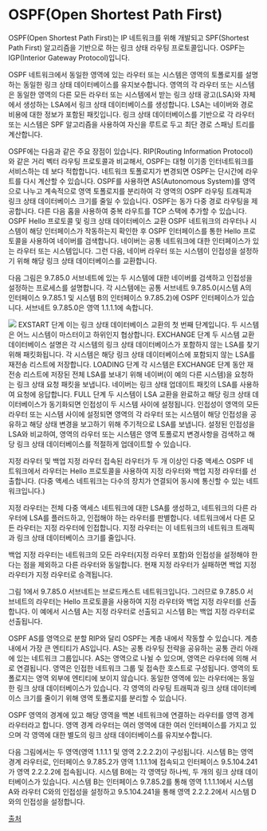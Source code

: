 # OSPF(Open Shortest Path First)
OSPF(Open Shortest Path First)는 IP 네트워크를 위해 개발되고 SPF(Shortest Path First) 알고리즘을 기반으로 하는 링크 상태 라우팅 프로토콜입니다. OSPF는 IGP(Interior Gateway Protocol)입니다.

OSPF 네트워크에서 동일한 영역에 있는 라우터 또는 시스템은 영역의 토폴로지를 설명하는 동일한 링크 상태 데이터베이스를 유지보수합니다. 영역의 각 라우터 또는 시스템은 동일한 영역의 다른 모든 라우터 또는 시스템에서 받는 링크 상태 광고(LSA)와 자체에서 생성하는 LSA에서 링크 상태 데이터베이스를 생성합니다. LSA는 네이버와 경로 비용에 대한 정보가 포함된 패킷입니다. 링크 상태 데이터베이스를 기반으로 각 라우터 또는 시스템은 SPF 알고리즘을 사용하여 자신을 루트로 두고 최단 경로 스패닝 트리를 계산합니다.

OSPF에는 다음과 같은 주요 장점이 있습니다.
RIP(Routing Information Protocol)와 같은 거리 벡터 라우팅 프로토콜과 비교해서, OSPF는 대형 이기종 인터네트워크를 서비스하는 데 보다 적합합니다. 네트워크 토폴로지가 변경되면 OSPF는 단시간에 라우트를 다시 계산할 수 있습니다.
OSPF를 사용하면 AS(Autonomous System)를 영역으로 나누고 계속적으로 영역 토폴로지를 분리하여 각 영역의 OSPF 라우팅 트래픽과 링크 상태 데이터베이스 크기를 줄일 수 있습니다.
OSPF는 동가 다중 경로 라우팅을 제공합니다. 다른 다음 홉을 사용하여 중복 라우트를 TCP 스택에 추가할 수 있습니다.
OSPF Hello 프로토콜 및 링크 상태 데이터베이스 교환
OSPF 네트워크의 라우터나 시스템이 해당 인터페이스가 작동하는지 확인한 후 OSPF 인터페이스를 통한 Hello 프로토콜을 사용하여 네이버를 검색합니다. 네이버는 공통 네트워크에 대한 인터페이스가 있는 라우터 또는 시스템입니다. 그런 다음, 네이버 라우터 또는 시스템이 인접성을 설정하기 위해 해당 링크 상태 데이터베이스를 교환합니다.

다음 그림은 9.7.85.0 서브네트에 있는 두 시스템에 대한 네이버를 검색하고 인접성을 설정하는 프로세스를 설명합니다. 각 시스템에는 공통 서브네트 9.7.85.0(시스템 A의 인터페이스 9.7.85.1 및 시스템 B의 인터페이스 9.7.85.2)에 OSPF 인터페이스가 있습니다. 서브네트 9.7.85.0은 영역 1.1.1.1에 속합니다.

![](https://www.ibm.com/docs/ko/ssw_ibm_i_74/rzajw/rzajw530.gif)
EXSTART 단계
이는 링크 상태 데이터베이스 교환의 첫 번째 단계입니다. 두 시스템은 어느 시스템이 마스터이고 하위인지 협상합니다.
EXCHANGE 단계
두 시스템 교환 데이터베이스 설명은 각 시스템의 링크 상태 데이터베이스가 포함하지 않는 LSA를 찾기 위해 패킷화됩니다. 각 시스템은 해당 링크 상태 데이터베이스에 포함되지 않는 LSA를 재전송 리스트에 저장합니다.
LOADING 단계
각 시스템은 EXCHANGE 단계 동안 재전송 리스트에 저장된 전체 LSA를 보내기 위해 네이버(이 예의 다른 시스템)을 요청하는 링크 상태 요청 패킷을 보냅니다. 네이버는 링크 상태 업데이트 패킷의 LSA를 사용하여 요청에 응답합니다.
FULL 단계
두 시스템이 LSA 교환을 완료하고 해당 링크 상태 데이터베이스가 동기화되면 인접성이 두 시스템 사이에 설정됩니다.
인접성이 영역의 모든 라우터 또는 시스템 사이에 설정되면 영역의 각 라우터 또는 시스템이 해당 인접성을 공유하고 해당 상태 변경을 보고하기 위해 주기적으로 LSA를 보냅니다. 설정된 인접성을 LSA와 비교하여, 영역의 라우터 또는 시스템은 영역 토폴로지 변경사항을 검색하고 해당 링크 상태 데이터베이스를 적절하게 업데이트할 수 있습니다.

지정 라우터 및 백업 지정 라우터
접속된 라우터가 두 개 이상인 다중 액세스 OSPF 네트워크에서 라우터는 Hello 프로토콜을 사용하여 지정 라우터와 백업 지정 라우터를 선출합니다. (다중 액세스 네트워크는 다수의 장치가 연결되어 동시에 통신할 수 있는 네트워크입니다.)

지정 라우터는 전체 다중 액세스 네트워크에 대한 LSA를 생성하고, 네트워크의 다른 라우터에 LSA를 플러드하고, 인접해야 하는 라우터를 판별합니다. 네트워크에서 다른 모든 라우터는 지정 라우터에 인접합니다. 지정 라우터는 이 네트워크의 네트워크 트래픽과 링크 상태 데이터베이스 크기를 줄입니다.

백업 지정 라우터는 네트워크의 모든 라우터(지정 라우터 포함)와 인접성을 설정해야 한다는 점을 제외하고 다른 라우터와 동일합니다. 현재 지정 라우터가 실패하면 백업 지정 라우터가 지정 라우터로 승격됩니다.

그림 1에서 9.7.85.0 서브네트는 브로드캐스트 네트워크입니다. 그러므로 9.7.85.0 서브네트의 라우터는 Hello 프로토콜을 사용하여 지정 라우터와 백업 지정 라우터를 선출합니다. 이 예에서 시스템 A는 지정 라우터로 선출되고 시스템 B는 백업 지정 라우터로 선출됩니다.

OSPF AS를 영역으로 분할
RIP와 달리 OSPF는 계층 내에서 작동할 수 있습니다. 계층 내에서 가장 큰 엔티티가 AS입니다. AS는 공통 라우팅 전략을 공유하는 공통 관리 아래에 있는 네트워크 그룹입니다. AS는 영역으로 나뉠 수 있으며, 영역은 라우터에 의해 서로 연결됩니다. 영역은 인접한 네트워크 그룹 및 접속한 호스트로 구성됩니다. 영역의 토폴로지는 영역 외부에 엔티티에 보이지 않습니다. 동일한 영역에 있는 라우터에는 동일한 링크 상태 데이터베이스가 있습니다. 각 영역의 라우팅 트래픽과 링크 상태 데이터베이스 크기를 줄이기 위해 영역 토폴로지를 분리할 수 있습니다.

OSPF 영역의 경계에 있고 해당 영역을 백본 네트워크에 연결하는 라우터를 영역 경계 라우터라고 합니다. 영역 경계 라우터는 여러 영역에 대한 여러 인터페이스를 가지고 있으며 각 영역에 대한 별도의 링크 상태 데이터베이스를 유지보수합니다.

다음 그림에서는 두 영역(영역 1.1.1.1 및 영역 2.2.2.2)이 구성됩니다. 시스템 B는 영역 경계 라우터로, 인터페이스 9.7.85.2가 영역 1.1.1.1에 접속되고 인터페이스 9.5.104.241가 영역 2.2.2.2에 접속됩니다. 시스템 B에는 각 영역당 하나씩, 두 개의 링크 상태 데이터베이스가 있습니다. 시스템 B는 인터페이스 9.7.85.2를 통해 영역 1.1.1.1에서 시스템 A와 라우터 C와의 인접성을 설정하고 9.5.104.241을 통해 영역 2.2.2.2에서 시스템 D와의 인접성을 설정합니다.

[출처](https://www.ibm.com/docs/ko/i/7.4?topic=routing-open-shortest-path-first)